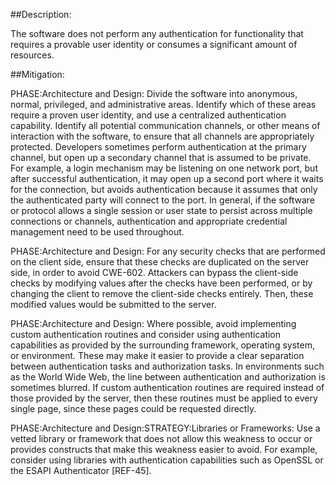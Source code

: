 ##Description:

The software does not perform any authentication for functionality that requires a provable user identity or consumes a significant amount of resources.



##Mitigation:


PHASE:Architecture and Design:
Divide the software into anonymous, normal, privileged, and administrative areas. Identify which of these areas require a proven user identity, and use a centralized authentication capability. Identify all potential communication channels, or other means of interaction with the software, to ensure that all channels are appropriately protected. Developers sometimes perform authentication at the primary channel, but open up a secondary channel that is assumed to be private. For example, a login mechanism may be listening on one network port, but after successful authentication, it may open up a second port where it waits for the connection, but avoids authentication because it assumes that only the authenticated party will connect to the port. In general, if the software or protocol allows a single session or user state to persist across multiple connections or channels, authentication and appropriate credential management need to be used throughout.

PHASE:Architecture and Design:
For any security checks that are performed on the client side, ensure that these checks are duplicated on the server side, in order to avoid CWE-602. Attackers can bypass the client-side checks by modifying values after the checks have been performed, or by changing the client to remove the client-side checks entirely. Then, these modified values would be submitted to the server.

PHASE:Architecture and Design:
Where possible, avoid implementing custom authentication routines and consider using authentication capabilities as provided by the surrounding framework, operating system, or environment. These may make it easier to provide a clear separation between authentication tasks and authorization tasks. In environments such as the World Wide Web, the line between authentication and authorization is sometimes blurred. If custom authentication routines are required instead of those provided by the server, then these routines must be applied to every single page, since these pages could be requested directly.

PHASE:Architecture and Design:STRATEGY:Libraries or Frameworks:
Use a vetted library or framework that does not allow this weakness to occur or provides constructs that make this weakness easier to avoid. For example, consider using libraries with authentication capabilities such as OpenSSL or the ESAPI Authenticator [REF-45].

